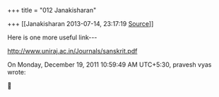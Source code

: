 +++
title = "012 Janakisharan"

+++
[[Janakisharan	2013-07-14, 23:17:19 [Source](https://groups.google.com/g/bvparishat/c/3v21pgB9Gkw)]]



Here is one more useful link---

  

<http://www.uniraj.ac.in/Journals/sanskrit.pdf>  

  
  
On Monday, December 19, 2011 10:59:49 AM UTC+5:30, pravesh vyas wrote:



